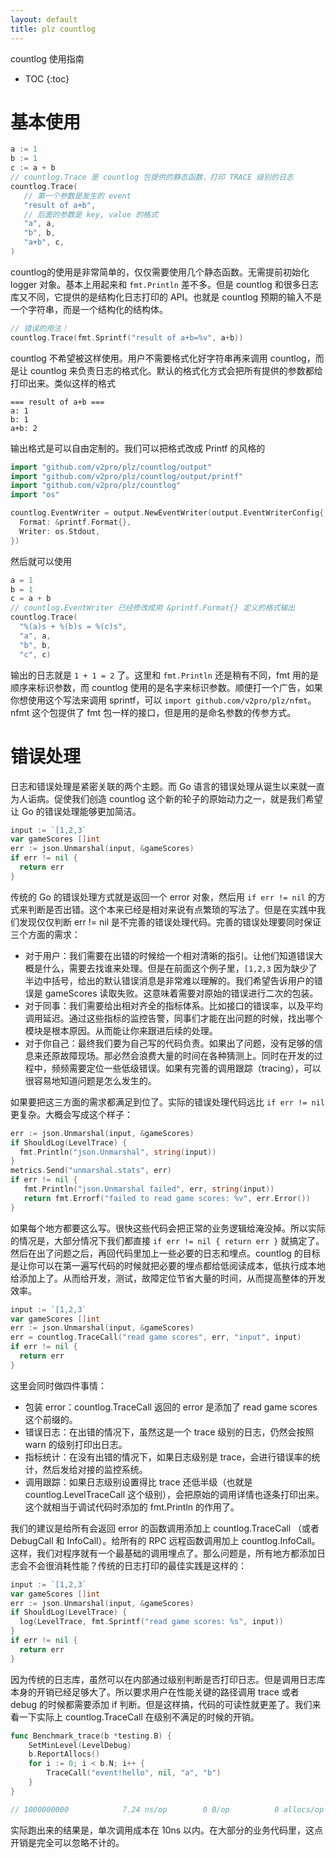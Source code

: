 ```yaml
---
layout: default
title: plz countlog
---
```


countlog 使用指南

* TOC
{:toc}

# 基本使用

```go
a := 1
b := 1
c := a + b
// countlog.Trace 是 countlog 包提供的静态函数，打印 TRACE 级别的日志
countlog.Trace(
   // 第一个参数是发生的 event
   "result of a+b", 
   // 后面的参数是 key, value 的格式
   "a", a,
   "b", b,
   "a+b", c,
)
```

countlog的使用是非常简单的，仅仅需要使用几个静态函数。无需提前初始化 logger 对象。基本上用起来和 `fmt.Println` 差不多。但是 countlog 和很多日志库又不同，它提供的是结构化日志打印的 API。也就是 countlog 预期的输入不是一个字符串，而是一个结构化的结构体。

```go
// 错误的用法！
countlog.Trace(fmt.Sprintf("result of a+b=%v", a+b))
```

countlog 不希望被这样使用。用户不需要格式化好字符串再来调用 countlog，而是让 countlog 来负责日志的格式化。默认的格式化方式会把所有提供的参数都给打印出来。类似这样的格式

```
=== result of a+b ===
a: 1
b: 1
a+b: 2
```

输出格式是可以自由定制的。我们可以把格式改成 Printf 的风格的

```go
import "github.com/v2pro/plz/countlog/output"
import "github.com/v2pro/plz/countlog/output/printf"
import "github.com/v2pro/plz/countlog"
import "os"

countlog.EventWriter = output.NewEventWriter(output.EventWriterConfig{
  Format: &printf.Format{},
  Writer: os.Stdout,
})
```

然后就可以使用

```go
a = 1
b = 1
c = a + b
// countlog.EventWriter 已经修改成用 &printf.Format{} 定义的格式输出
countlog.Trace(
  "%(a)s + %(b)s = %(c)s", 
  "a", a, 
  "b", b, 
  "c", c)
```

输出的日志就是 `1 + 1 = 2` 了。这里和 `fmt.Println` 还是稍有不同，fmt 用的是顺序来标识参数，而 countlog 使用的是名字来标识参数。顺便打一个广告，如果你想使用这个写法来调用 sprintf，可以 `import github.com/v2pro/plz/nfmt`。nfmt 这个包提供了 fmt 包一样的接口，但是用的是命名参数的传参方式。

# 错误处理

日志和错误处理是紧密关联的两个主题。而 Go 语言的错误处理从诞生以来就一直为人诟病。促使我们创造 countlog 这个新的轮子的原始动力之一，就是我们希望让 Go 的错误处理能够更加简洁。

```go
input := `[1,2,3`
var gameScores []int
err := json.Unmarshal(input, &gameScores)
if err != nil {
  return err
}
```

传统的 Go 的错误处理方式就是返回一个 error 对象，然后用 `if err != nil` 的方式来判断是否出错。这个本来已经是相对来说有点繁琐的写法了。但是在实践中我们发现仅仅判断 err != nil 是不完善的错误处理代码。完善的错误处理要同时保证三个方面的需求：

* 对于用户：我们需要在出错的时候给一个相对清晰的指引。让他们知道错误大概是什么，需要去找谁来处理。但是在前面这个例子里，`[1,2,3` 因为缺少了半边中括号，给出的默认错误消息是非常难以理解的。我们希望告诉用户的错误是 gameScores 读取失败。这意味着需要对原始的错误进行二次的包装。
* 对于同事：我们需要给出相对齐全的指标体系。比如接口的错误率，以及平均调用延迟。通过这些指标的监控告警，同事们才能在出问题的时候，找出哪个模块是根本原因。从而能让你来跟进后续的处理。
* 对于你自己：最终我们要为自己写的代码负责。如果出了问题，没有足够的信息来还原故障现场。那必然会浪费大量的时间在各种猜测上。同时在开发的过程中，频频需要定位一些低级错误。如果有完善的调用跟踪（tracing），可以很容易地知道问题是怎么发生的。

如果要把这三方面的需求都满足到位了。实际的错误处理代码远比 `if err != nil` 更复杂。大概会写成这个样子：

```go
err := json.Unmarshal(input, &gameScores)
if ShouldLog(LevelTrace) {
  fmt.Println("json.Unmarshal", string(input))
}
metrics.Send("unmarshal.stats", err)
if err != nil {
   fmt.Println("json.Unmarshal failed", err, string(input))
   return fmt.Errorf("failed to read game scores: %v", err.Error())
}
```

如果每个地方都要这么写。很快这些代码会把正常的业务逻辑给淹没掉。所以实际的情况是，大部分情况下我们都直接 `if err != nil { return err }` 就搞定了。然后在出了问题之后，再回代码里加上一些必要的日志和埋点。countlog 的目标是让你可以在第一遍写代码的时候就把必要的埋点都给低阅读成本，低执行成本地给添加上了。从而给开发，测试，故障定位节省大量的时间，从而提高整体的开发效率。

```go
input := `[1,2,3`
var gameScores []int
err := json.Unmarshal(input, &gameScores)
err = countlog.TraceCall("read game scores", err, "input", input)
if err != nil {
  return err
}
```

这里会同时做四件事情：

* 包装 error：countlog.TraceCall 返回的 error 是添加了 read game scores 这个前缀的。
* 错误日志：在出错的情况下，虽然这是一个 trace 级别的日志，仍然会按照 warn 的级别打印出日志。
* 指标统计：在没有出错的情况下，如果日志级别是 trace，会进行错误率的统计，然后发给对接的监控系统。
* 调用跟踪：如果日志级别设置得比 trace 还低半级（也就是 countlog.LevelTraceCall 这个级别），会把原始的调用详情也逐条打印出来。这个就相当于调试代码时添加的 fmt.Println 的作用了。

我们的建议是给所有会返回 error 的函数调用添加上 countlog.TraceCall （或者 DebugCall 和 InfoCall）。给所有的 RPC 远程函数调用加上 countlog.InfoCall。这样，我们对程序就有一个最基础的调用埋点了。那么问题是，所有地方都添加日志会不会很消耗性能？传统的日志打印的最佳实践是这样的：

```go
input := `[1,2,3`
var gameScores []int
err := json.Unmarshal(input, &gameScores)
if ShouldLog(LevelTrace) {
  log(LevelTrace, fmt.Sprintf("read game scores: %s", input))
}
if err != nil {
  return err
}
```

因为传统的日志库，虽然可以在内部通过级别判断是否打印日志。但是调用日志库本身的开销已经足够大了。所以要求用户在性能关键的路径调用 trace 或者 debug 的时候都需要添加 if 判断。但是这样搞，代码的可读性就更差了。我们来看一下实际上 countlog.TraceCall 在级别不满足的时候的开销。

```go
func Benchmark_trace(b *testing.B) {
	SetMinLevel(LevelDebug)
	b.ReportAllocs()
	for i := 0; i < b.N; i++ {
		TraceCall("event!hello", nil, "a", "b")
	}
}

// 1000000000	         7.24 ns/op	       0 B/op	       0 allocs/op
```

实际跑出来的结果是，单次调用成本在 10ns 以内。在大部分的业务代码里，这点开销是完全可以忽略不计的。
